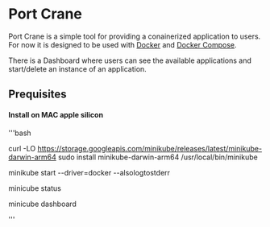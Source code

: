 # Port Crane

Port Crane is a simple tool for providing a conainerized application to users. For now it is designed to be used with [Docker](https://www.docker.com/) and [Docker Compose](https://docs.docker.com/compose/).

There is a Dashboard where users can see the available applications and start/delete an instance of an application. 

## Prequisites


#### Install on MAC apple silicon

'''bash

curl -LO https://storage.googleapis.com/minikube/releases/latest/minikube-darwin-arm64
sudo install minikube-darwin-arm64 /usr/local/bin/minikube

minikube start --driver=docker --alsologtostderr

minicube status

minicube dashboard

'''

